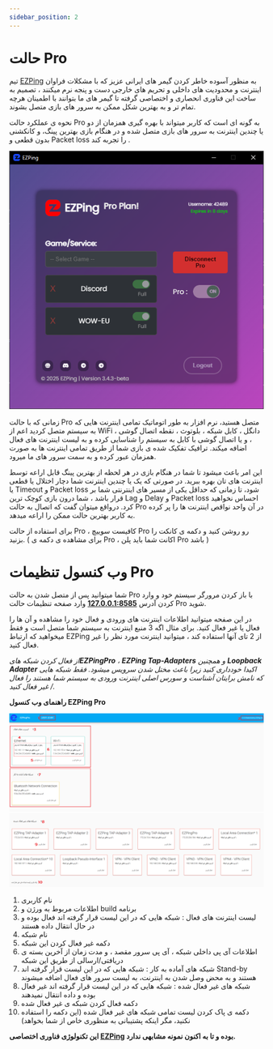 ```yaml
---
sidebar_position: 2
---
```


# حالت Pro





تیم [EZPing](https://ezping.ir/) به منظور آسوده خاطر کردن گیمر های ایرانی عزیز که با مشکلات فراوان اینترنت و محدودیت های داخلی و تحریم های خارجی دست و پنجه نرم میکنند ، تصمیم به ساخت این فناوری انحصاری و اختصاصی گرفته تا گیمر های ما بتوانند با اطمینان هرچه تمام تر و به بهترین شکل ممکن به سرور های بازی متصل بشوند. 

نحوه ی عملکرد حالت Pro به گونه ای است که کاربر میتواند با بهره گیری همزمان از دو یا چندین اینترنت به سرور های بازی متصل شده و در هنگام بازی بهترین پینگ، و کانکشنی بدون قطعی و Packet loss را تجربه کند . 

![winver-run](./img/ProConnected.png)



زمانی که با حالت Pro متصل هستید، نرم افزار به طور اتوماتیک تمامی اینترنت هایی که به سیستم متصل کردید اعم از WiFi ، دانگل ، کابل شبکه ، بلوتوث ، نقطه اتصال گوشی ، و یا اتصال گوشی با کابل به سیستم را شناسایی کرده و به لیست اینترنت های فعال اضافه میکند. ترافیک تفکیک شده ی بازی شما از طریق تمامی اینترنت ها به صورت همزمان عبور کرده و به سمت سرور های ما میرود. 

این امر باعث میشود تا شما در هنگام بازی در هر لحظه از بهترین پینگ قابل اراعه  توسط اینترنت های تان بهره ببرید. در صورتی که یک یا چندین اینترنت شما دچار اختلال یا قطعی یا Timeout و Packet loss شود، تا زمانی که حداقل یکی از مسیر های اینترنتی شما بر قرار باشد ، شما درون بازی کوچک ترین Lag و Delay و Packet loss احساس نخواهید کرد. درواقع میتوان گفت که اتصال به حالت Pro در آن واحد نواقص اینترنت ها را پر کرده به کاربر بهترین حالت ممکن را اراعه میدهد. 

برای استفاده از حالت Pro ، کافیست سوییچ Pro رو روشن کنید و دکمه ی کانکت را بزنید. ( برای مشاهده ی دکمه ی Pro ، اکانت شما باید پلن Pro باشد )






# وب کنسول تنظیمات Pro

شما میتوانید پس از متصل شدن به حالت Pro با باز کردن مرورگر سیستم خود و وارد کردن آدرس [**127.0.0.1:8585**](http://127.0.0.1:8585/) وارد صفحه تنظیمات حالت Pro شوید. 

در این صفحه میتوانید اطلاعات اینترنت های ورودی و فعال خود را مشاهده و آن ها را فعال یا غیر فعال کنید. برای مثال اگه 3 منبع اینترنت به سیستم شما متصل است و فقط میخواهید که ارتباط EZPing از 2 تای آنها استفاده کند ، میتوانید اینترنت مورد نظر را غیر فعال کنید.

_از فعال کردن شبکه های**EZPingPro** ، **EZPing Tap-Adapters** و همچنین **Loopback Adapter** اکیدا خودداری کنید زیرا باعث مختل شدن سرویس میشود. فقط شبکه هایی که نامش برایتان آشناست و سورس اصلی اینترنت ورودی به سیستم شما هستند را فعال / غیر فعال کنید._


**راهنمای وب کنسول EZPing Pro**

![winver-run](./img/EZPingProWebConsole1.png)
![winver-run](./img/EZPingProWebConsole2.png)


1. نام کاربری
2. اطلاعات مربوط به ورژن و build برنامه
3. لیست اینترنت های فعال : شبکه هایی که در این لیست قرار گرفته اند فعال بوده و در حال انتقال داده هستند
4. نام شبکه
5. دکمه غیر فعال کردن این شبکه
6. اطلاعات آی پی داخلی شبکه ، آی پی سرور مقصد ، و مدت زمان از آخرین بسته ی دریافتی/ارسالی از طریق این شبکه
7. شبکه های آماده به کار : شبکه هایی که در این لیست قرار گرفته اند Stand-by هستند و به محض وصل شدن به اینترنت، به لیست سرور های فعال اضافه میشوند
8. شبکه های غیر فعال شده : شبکه هایی که در این لیست قرار گرفته اند غیر فعال بوده و داده انتقال نمیدهند
9. دکمه فعال کردن شبکه ی غیر فعال شده
10. دکمه ی پاک کردن لیست تمامی شبکه های غیر فعال شده (این دکمه را استفاده نکنید، مگر اینکه پشتیبانی به منظوری خاص از شما بخواهد)




**این تکنولوژی فناوری اختصاصی [EZPing](https://ezping.ir/) بوده و تا به اکنون نمونه مشابهی ندارد.**
